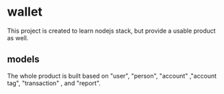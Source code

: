 # wallet
This project is created to learn nodejs stack, but provide a usable product as well. 
## models
The whole product is built based on "user", "person", "account" ,"account tag", "transaction" , and "report".
